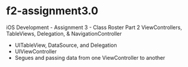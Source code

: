 f2-assignment3.0
================

iOS Development - Assignment 3 - Class Roster Part 2
ViewControllers, TableViews, Delegation, & NavigationController

- UITableView, DataSource, and Delegation
- UIViewController
- Segues and passing data from one ViewController to another
